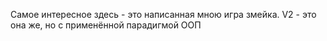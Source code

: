 Самое интересное здесь - это написанная мною игра змейка. V2 - это она же, но с применённой парадигмой ООП

